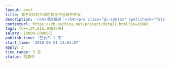 ```yaml
---                
layout: post       
title: 基于GIS的三维可视化平台软件开发           
description: '<h4>项目描述：</h4><pre class="ql-syntax" spellcheck="false">一、详细需求：</br></br>1. 基于开源三维引擎OSGE开发（开发环境：VS2010或以上、C++语言、QT5.6或以上），软件架构支持对导入数据的直接内存操作；</br></br>2. 具有加载空间数据、矢量数据的功能；具有新增、编辑和管理点、线、面、文本图层的功能，具有支持地图标签的功能；</br></br>3. 支持高程数据导入和卫片导入(针对大的地形数据或卫片的导入、显示、漫游高效，即不延迟、不卡顿)；</br></br>4. 后台数据管理支持WMS（网络地图服务）规范；</br></br>5. 支持地球体、飞行功能，飞行到局部区域能够显示三维场景，支持三维地形的漫游、三维物体创建；</br></br>6. 具有类似于GoogleEarth的人机界面。</br></br></br>二、验收标准</br></br>1. 对软件进行测试，确认是否完成以上的基本功能需求；</br></br>2. 需要提交关于该项目的所有源代码；</br></br>3. 需要提交关于该项目的的开发文档；</br></br>4. 确保在3-6月的工作时间内完成并提交工作成果。</br></br></br>三、团队要求</br></br>1. 希望找在OSGE开发方面具有丰富经验的个人或团队承接这个项目，具有相关项目的DEMO软件；</br></br>2. 希望项目承接方在北京地区。</br></pre><p><br></p>'     
contenturl: https://zb.oschina.net/project/detail.html?id=20860      
tags: [C++,QT,GIS,桌面应用]            
salary: 10000-50000元          
publish_time: '已发布 1 天'         
start_time: '2018-06-21 14:03:07'           
apply: 3                   
time_range: 3 月              
status: 招募中                  
---                 
```

